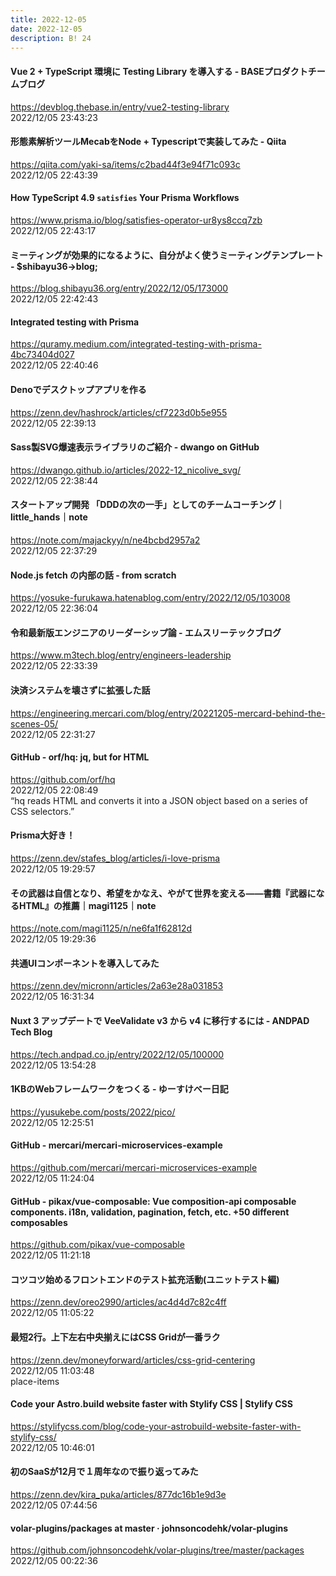 ```yaml
---
title: 2022-12-05
date: 2022-12-05
description: B! 24
---
```


#### Vue 2 + TypeScript 環境に Testing Library を導入する - BASEプロダクトチームブログ
https://devblog.thebase.in/entry/vue2-testing-library<br>
2022/12/05 23:43:23<br>


#### 形態素解析ツールMecabをNode + Typescriptで実装してみた - Qiita
https://qiita.com/yaki-sa/items/c2bad44f3e94f71c093c<br>
2022/12/05 22:43:39<br>


#### How TypeScript 4.9 `satisfies` Your Prisma Workflows
https://www.prisma.io/blog/satisfies-operator-ur8ys8ccq7zb<br>
2022/12/05 22:43:17<br>


#### ミーティングが効果的になるように、自分がよく使うミーティングテンプレート - $shibayu36-&gt;blog;
https://blog.shibayu36.org/entry/2022/12/05/173000<br>
2022/12/05 22:42:43<br>


#### Integrated testing with Prisma
https://quramy.medium.com/integrated-testing-with-prisma-4bc73404d027<br>
2022/12/05 22:40:46<br>


#### Denoでデスクトップアプリを作る
https://zenn.dev/hashrock/articles/cf7223d0b5e955<br>
2022/12/05 22:39:13<br>


#### Sass製SVG爆速表示ライブラリのご紹介 - dwango on GitHub
https://dwango.github.io/articles/2022-12_nicolive_svg/<br>
2022/12/05 22:38:44<br>


#### スタートアップ開発 「DDDの次の一手」としてのチームコーチング｜little_hands｜note
https://note.com/majackyy/n/ne4bcbd2957a2<br>
2022/12/05 22:37:29<br>


#### Node.js fetch の内部の話 - from scratch
https://yosuke-furukawa.hatenablog.com/entry/2022/12/05/103008<br>
2022/12/05 22:36:04<br>


#### 令和最新版エンジニアのリーダーシップ論 - エムスリーテックブログ
https://www.m3tech.blog/entry/engineers-leadership<br>
2022/12/05 22:33:39<br>


#### 決済システムを壊さずに拡張した話
https://engineering.mercari.com/blog/entry/20221205-mercard-behind-the-scenes-05/<br>
2022/12/05 22:31:27<br>


#### GitHub - orf/hq: jq, but for HTML
https://github.com/orf/hq<br>
2022/12/05 22:08:49<br>
“hq reads HTML and converts it into a JSON object based on a series of CSS selectors.”


#### Prisma大好き！
https://zenn.dev/stafes_blog/articles/i-love-prisma<br>
2022/12/05 19:29:57<br>


#### その武器は自信となり、希望をかなえ、やがて世界を変える――書籍『武器になるHTML』の推薦｜magi1125｜note
https://note.com/magi1125/n/ne6fa1f62812d<br>
2022/12/05 19:29:36<br>


#### 共通UIコンポーネントを導入してみた
https://zenn.dev/micronn/articles/2a63e28a031853<br>
2022/12/05 16:31:34<br>


#### Nuxt 3 アップデートで VeeValidate v3 から v4 に移行するには - ANDPAD Tech Blog
https://tech.andpad.co.jp/entry/2022/12/05/100000<br>
2022/12/05 13:54:28<br>


#### 1KBのWebフレームワークをつくる - ゆーすけべー日記
https://yusukebe.com/posts/2022/pico/<br>
2022/12/05 12:25:51<br>


#### GitHub - mercari/mercari-microservices-example
https://github.com/mercari/mercari-microservices-example<br>
2022/12/05 11:24:04<br>


#### GitHub - pikax/vue-composable: Vue composition-api composable components. i18n, validation, pagination, fetch, etc. +50 different composables
https://github.com/pikax/vue-composable<br>
2022/12/05 11:21:18<br>


#### コツコツ始めるフロントエンドのテスト拡充活動(ユニットテスト編)
https://zenn.dev/oreo2990/articles/ac4d4d7c82c4ff<br>
2022/12/05 11:05:22<br>


#### 最短2行。上下左右中央揃えにはCSS Gridが一番ラク
https://zenn.dev/moneyforward/articles/css-grid-centering<br>
2022/12/05 11:03:48<br>
place-items


#### Code your Astro.build website faster with Stylify CSS | Stylify CSS
https://stylifycss.com/blog/code-your-astrobuild-website-faster-with-stylify-css/<br>
2022/12/05 10:46:01<br>


#### 初のSaaSが12月で１周年なので振り返ってみた
https://zenn.dev/kira_puka/articles/877dc16b1e9d3e<br>
2022/12/05 07:44:56<br>


#### volar-plugins/packages at master · johnsoncodehk/volar-plugins
https://github.com/johnsoncodehk/volar-plugins/tree/master/packages<br>
2022/12/05 00:22:36<br>


